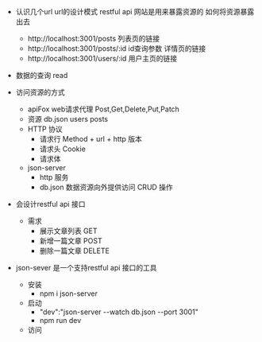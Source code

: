 - 认识几个url
  url的设计模式 restful api
  网站是用来暴露资源的 如何将资源暴露出去 
  - http://localhost:3001/posts 列表页的链接
  - http://localhost:3001/posts/:id id查询参数 详情页的链接
  - http://localhost:3001/users/:id 用户主页的链接

- 数据的查询 read
- 访问资源的方式
  - apiFox web请求代理
    Post,Get,Delete,Put,Patch
  - 资源 db.json users posts
  - HTTP 协议
    - 请求行 Method + url + http 版本
    - 请求头 Cookie
    - 请求体 
  - json-server 
    - http 服务
    - db.json 数据资源向外提供访问 CRUD 操作

- 会设计restful api 接口
  - 需求
    - 展示文章列表 GET
    - 新增一篇文章 POST
    - 删除一篇文章 DELETE
      
- json-sever 是一个支持restful api 接口的工具
  - 安装
    - npm i json-server
  - 启动
    - "dev":"json-server --watch db.json --port 3001"
    - npm run dev
  - 访问